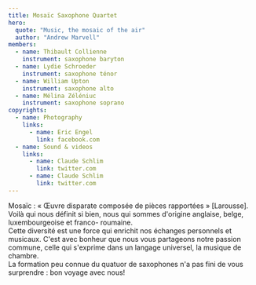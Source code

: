 ```yaml
---
title: Mosaïc Saxophone Quartet
hero:
  quote: "Music, the mosaic of the air"
  author: "Andrew Marvell"
members:
  - name: Thibault Collienne
    instrument: saxophone baryton
  - name: Lydie Schroeder
    instrument: saxophone ténor
  - name: William Upton
    instrument: saxophone alto
  - name: Mélina Zéléniuc
    instrument: saxophone soprano
copyrights:
  - name: Photography
    links:
      - name: Eric Engel
        link: facebook.com
  - name: Sound & videos
    links:  
      - name: Claude Schlim
        link: twitter.com
      - name: Claude Schlim
        link: twitter.com
---
```


Mosaïc : « Œuvre disparate composée de pièces rapportées » [Larousse].  
Voilà qui nous définit si bien, nous qui sommes d'origine anglaise, belge, luxembourgeoise et franco- roumaine.  
Cette diversité est une force qui enrichit nos échanges personnels et musicaux.
C'est avec bonheur que nous vous partageons notre passion commune, celle qui s'exprime dans un langage universel, la musique de chambre.  
La formation peu connue du quatuor de saxophones n'a pas fini de vous surprendre : bon voyage avec nous!
